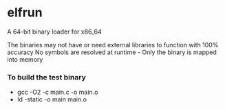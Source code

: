 # elfrun

A 64-bit binary loader for x86_64

The binaries may not have or need external libraries to function with 100% accuracy
No symbols are resolved at runtime - Only the binary is mapped into memory

### To build the test binary
- gcc -O2 -c main.c -o main.o
- ld -static -o main main.o
